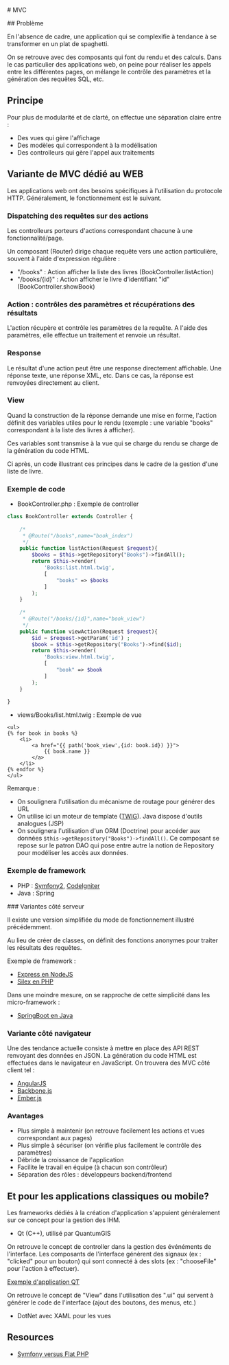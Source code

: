 # MVC

## Problème

En l'absence de cadre, une application qui se complexifie à tendance à se transformer
en un plat de spaghetti. 

On se retrouve avec des composants qui font du rendu et des calculs. Dans le cas particulier
des applications web, on peine pour réaliser les appels entre les différentes pages, on mélange 
le contrôle des paramètres et la génération des requêtes SQL, etc.

## Principe

Pour plus de modularité et de clarté, on effectue une séparation claire entre :

* Des vues qui gère l'affichage
* Des modèles qui correspondent à la modélisation
* Des controlleurs qui gère l'appel aux traitements


## Variante de MVC dédié au WEB 

Les applications web ont des besoins spécifiques à l'utilisation 
du protocole HTTP. Généralement, le fonctionnement est le suivant.

### Dispatching des requêtes sur des actions

Les controlleurs porteurs d'actions correspondant chacune à 
une fonctionnalité/page.

Un composant (Router) dirige chaque requête vers une action particulière, 
souvent à l'aide d'expression régulière :

- "/books" : Action afficher la liste des livres (BookController.listAction)
- "/books/{id}" : Action afficher le livre d'identifiant "id" (BookController.showBook)

### Action : contrôles des paramètres et récupérations des résultats

L'action récupère et contrôle les paramètres de la requête. A l'aide
des paramètres, elle effectue un traitement et renvoie un résultat.

### Response

Le résultat d'une action peut être une response directement affichable. Une réponse texte, 
une réponse XML, etc. Dans ce cas, la réponse est renvoyées directement au client.

### View

Quand la construction de la réponse demande une mise en forme, l'action définit 
des variables utiles pour le rendu (exemple : une variable "books" 
correspondant à la liste des livres à afficher).

Ces variables sont transmise à la vue qui se charge du rendu se charge de la 
génération du code HTML.

Ci après, un code illustrant ces principes dans le cadre de la gestion
d'une liste de livre.

### Exemple de code

* BookController.php : Exemple de controller

```php
class BookController extends Controller {
    
    /*
     * @Route("/books",name="book_index")
     */
    public function listAction(Request $request){
        $books = $this->getRepository("Books")->findAll();
        return $this->render(
            'Books:list.html.twig',
            [
                "books" => $books
            ]
        );
    }
    
    /*
     * @Route("/books/{id}",name="book_view")
     */
    public function viewAction(Request $request){
        $id = $request->getParam('id') ;
        $book = $this->getRepository("Books")->find($id);
        return $this->render(
            'Books:view.html.twig',
            [
                "book" => $book
            ]
        );
    }
    
}
```

* views/Books/list.html.twig : Exemple de vue

```
<ul>
{% for book in books %}
    <li>    
        <a href="{{ path('book_view',{id: book.id}) }}">
            {{ book.name }}
        </a>
    </li>
{% endfor %}
</ul>
```

Remarque :

* On soulignera l'utilisation du mécanisme de routage pour générer des URL
* On utilise ici un moteur de template ([TWIG](http://twig.sensiolabs.org/doc/tags/for.html)). Java dispose d'outils analogues (JSP)
* On soulignera l'utilisation d'un ORM (Doctrine) pour accéder aux données `$this->getRepository("Books")->findAll()`. Ce composant se repose sur le patron DAO qui pose entre autre la notion de Repository pour modéliser les accès aux données.


### Exemple de framework

* PHP : [Symfony2](http://symfony.com/doc/current/index.html), [CodeIgniter](https://codeigniter.com/userguide3/tutorial/index.html)
* Java : Spring


### Variantes côté serveur

Il existe une version simplifiée du mode de fonctionnement illustré précédemment.

Au lieu de créer de classes, on définit des fonctions anonymes pour traiter les 
résultats des requêtes.

Exemple de framework :

* [Express en NodeJS](http://expressjs.com/en/starter/hello-world.html)
* [Silex en PHP](http://silex.sensiolabs.org/)

Dans une moindre mesure, on se rapproche de cette simplicité dans les micro-framework :

* [SpringBoot en Java](http://projects.spring.io/spring-boot/#quick-start)

### Variante côté navigateur

Une des tendance actuelle consiste à mettre en place des API REST renvoyant des
données en JSON. La génération du code HTML est effectuées dans le navigateur
en JavaScript. On trouvera des MVC côté client tel :

* [AngularJS](https://docs.angularjs.org/tutorial/step_07)
* [Backbone.js](http://backbonejs.org/#Getting-started)
* [Ember.js](http://emberjs.com/)

### Avantages

* Plus simple à maintenir (on retrouve facilement les actions et vues
correspondant aux pages)
* Plus simple à sécuriser (on vérifie plus facilement le contrôle des paramètres)
* Débride la croissance de l'application
* Facilite le travail en équipe (à chacun son contrôleur)
* Séparation des rôles : développeurs backend/frontend

## Et pour les applications classiques ou mobile?

Les frameworks dédiés à la création d'application s'appuient généralement
sur ce concept pour la gestion des IHM.

* Qt (C++), utilisé par QuantumGIS

On retrouve le concept de controller dans la gestion des événéments de l'interface.
Les composants de l'interface génèrent des signaux (ex : "clicked" pour un bouton) qui sont connecté
à des slots (ex : "chooseFile" pour l'action à effectuer).

[Exemple d'application QT](http://doc.qt.io/qt-5/qtwidgets-mainwindows-application-example.html)

On retrouve le concept de "View" dans l'utilisation des ".ui" qui servent à 
générer le code de l'interface (ajout des boutons, des menus, etc.)

* DotNet avec XAML pour les vues

## Resources

* [Symfony versus Flat PHP](http://symfony.com/doc/current/book/from_flat_php_to_symfony2.html)


